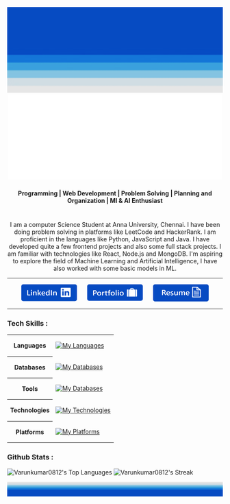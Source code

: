 <img height="200" src="https://github.com/Varunkumar0812/Varunkumar0812/blob/b5a79c071d4d0a647acb9e2b117826601c45a626/top-frame.png"/>

<div align="center">
  <img width="500" height="200" src="https://github.com/Varunkumar0812/Varunkumar0812/blob/240738edef7c1e39ce478c4b71cd5b5a4ba59a23/name.png" />
</div>

<div align="center">
  <h4>Programming | Web Development | Problem Solving | Planning and Organization | Ml & AI Enthusiast </h4>
</div>

<h1></h1>

<div align="center">
  I am a computer Science Student at Anna University, Chennai. I have been doing problem solving in platforms like LeetCode and HackerRank. I am proficient in the languages like Python, JavaScript and Java. I have developed quite a few frontend projects and also some full stack projects. I am familiar with technologies like React, Node.js and MongoDB. I'm aspiring to explore the field of Machine Learning and Artificial Intelligence, I have also worked with some basic models in ML.
</div>

<hr>

<div align="center">
 
  [<img height="40" width="130" src="https://github.com/Varunkumar0812/Varunkumar0812/blob/57922b5657207576669510dd2fa127678d5da5be/linked-logo.png"/>](https://www.linkedin.com/in/varunkumar-r-6252b6240/)
  &nbsp;&nbsp;&nbsp;&nbsp;
  [<img height="40" width="130" src="https://github.com/Varunkumar0812/Varunkumar0812/blob/57922b5657207576669510dd2fa127678d5da5be/portfolio-logo.png"/>](https://varunkumar0812.github.io/PW/src/index.html)
  &nbsp;&nbsp;&nbsp;&nbsp;
  [<img height="40" width="130" src="https://github.com/Varunkumar0812/Varunkumar0812/blob/57922b5657207576669510dd2fa127678d5da5be/resume-logo.png"/>](https://drive.google.com/file/d/1BtqBhvKrCM5_g9dTh_CPk-riKqZQmX2B/view?usp=sharing)
</div>

<hr>

<h3>Tech Skills : </h3>
<table>
  <tr>
    <th>Languages</th>
    <td>
      
  [![My Languages](https://skillicons.dev/icons?i=python,js,java,html,css&theme=light)]()
    </td>
  </tr>

 <tr>
    <th>Databases</th>
    <td>
      
  [![My Databases](https://skillicons.dev/icons?i=mysql,mongodb&theme=light)]()
    </td>
  </tr>

   <tr>
    <th>Tools</th>
    <td>
      
  [![My Databases](https://skillicons.dev/icons?i=vscode,eclipse,postman,figma,bootstrap,tailwind,materialui,anaconda&theme=light)]()
    </td>
  </tr>

   <tr>
    <th>Technologies</th>
    <td>
      
  [![My Technologies](https://skillicons.dev/icons?i=react,nodejs,express,sklearn,tensorflow,git&theme=light)]()
    </td>
  </tr>

  <tr>
    <th>Platforms</th>
    <td>
      
  [![My Platforms](https://skillicons.dev/icons?i=linux,github&theme=light)]()
    </td>
  </tr>
</table>

<h3>Github Stats : </h3>

![Varunkumar0812's Top Languages](https://github-readme-stats.vercel.app/api/top-langs/?username=Varunkumar0812&theme=prussian&show_icons=true&hide_border=true&layout=compact)
![Varunkumar0812's Streak](https://github-readme-streak-stats.herokuapp.com/?user=Varunkumar0812&theme=prussian&hide_border=true)

<img src="https://github.com/Varunkumar0812/Varunkumar0812/blob/3dadfb7af89cc4c9ef0a6249f49a6840941e37a2/down-frame.png"/>

